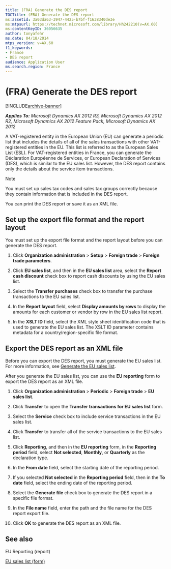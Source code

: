 ```yaml
---
title: (FRA) Generate the DES report
TOCTitle: (FRA) Generate the DES report
ms:assetid: 3a03da63-3947-4425-b7bf-f1638340de3e
ms:mtpsurl: https://technet.microsoft.com/library/Hh242210(v=AX.60)
ms:contentKeyID: 36056635
author: tonyafehr
ms.date: 04/18/2014
mtps_version: v=AX.60
f1_keywords:
- France
- DES report
audience: Application User
ms.search.region: France
---
```


# (FRA) Generate the DES report 


[!INCLUDE[archive-banner](includes/archive-banner.md)]


_**Applies To:** Microsoft Dynamics AX 2012 R3, Microsoft Dynamics AX 2012 R2, Microsoft Dynamics AX 2012 Feature Pack, Microsoft Dynamics AX 2012_

A VAT-registered entity in the European Union (EU) can generate a periodic list that includes the details of all of the sales transactions with other VAT-registered entities in the EU. This list is referred to as the European Sales List (ESL). For VAT-registered entities in France, you can generate the Déclaration Européenne de Services, or European Declaration of Services (DES), which is similar to the EU sales list. However, the DES report contains only the details about the service item transactions.


> [!NOTE]
> <P>You must set up sales tax codes and sales tax groups correctly because they contain information that is included in the DES report.</P>



You can print the DES report or save it as an XML file.

## Set up the export file format and the report layout

You must set up the export file format and the report layout before you can generate the DES report.

1.  Click **Organization administration** \> **Setup** \> **Foreign trade** \> **Foreign trade parameters**.

2.  Click **EU sales list**, and then in the **EU sales list** area, select the **Report cash discount** check box to report cash discounts by using the EU sales list.

3.  Select the **Transfer purchases** check box to transfer the purchase transactions to the EU sales list.

4.  In the **Report layout** field, select **Display amounts by rows** to display the amounts for each customer or vendor by row in the EU sales list report.

5.  In the **XSLT ID** field, select the XML style sheet identification code that is used to generate the EU sales list. The XSLT ID parameter contains metadata for a country/region-specific file format.

## Export the DES report as an XML file

Before you can export the DES report, you must generate the EU sales list. For more information, see [Generate the EU sales list](generate-the-eu-sales-list.md).

After you generate the EU sales list, you can use the **EU reporting** form to export the DES report as an XML file.

1.  Click **Organization administration** \> **Periodic** \> **Foreign trade** \> **EU sales list**.

2.  Click **Transfer** to open the **Transfer transactions for EU sales list** form.

3.  Select the **Service** check box to include service transactions in the EU sales list.

4.  Click **Transfer** to transfer all of the service transactions to the EU sales list.

5.  Click **Reporting**, and then in the **EU reporting** form, in the **Reporting period** field, select **Not selected**, **Monthly**, or **Quarterly** as the declaration type.

6.  In the **From date** field, select the starting date of the reporting period.

7.  If you selected **Not selected** in the **Reporting period** field, then in the **To date** field, select the ending date of the reporting period.

8.  Select the **Generate file** check box to generate the DES report in a specific file format.

9.  In the **File name** field, enter the path and the file name for the DES report export file.

10. Click **OK** to generate the DES report as an XML file.

## See also

EU Reporting (report)

[EU sales list (form)](https://technet.microsoft.com/library/aa596355\(v=ax.60\))

  


